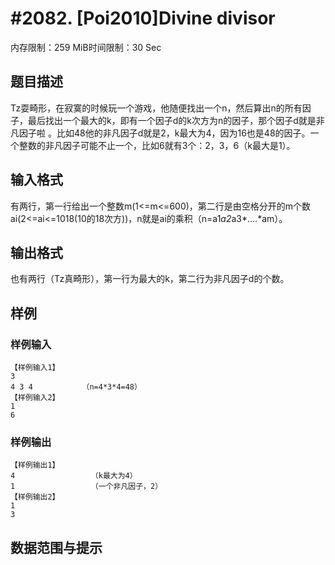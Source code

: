 # #2082. [Poi2010]Divine divisor

内存限制：259 MiB时间限制：30 Sec

## 题目描述

Tz耍畸形，在寂寞的时候玩一个游戏，他随便找出一个n，然后算出n的所有因子，最后找出一个最大的k，即有一个因子d的k次方为n的因子，那个因子d就是非凡因子啦 。比如48他的非凡因子d就是2，k最大为4，因为16也是48的因子。一个整数的非凡因子可能不止一个，比如6就有3个：2，3，6（k最大是1）。

## 输入格式

有两行，第一行给出一个整数m(1<=m<=600)，第二行是由空格分开的m个数ai(2<=ai<=1018(10的18次方))，n就是ai的乘积（n=a1*a2*a3*....*am）。

## 输出格式

也有两行（Tz真畸形），第一行为最大的k，第二行为非凡因子d的个数。

## 样例

### 样例输入

    
    【样例输入1】
    3
    4 3 4           （n=4*3*4=48）
    【样例输入2】
    1
    6
    

### 样例输出

    
    【样例输出1】
    4                 （k最大为4） 
    1                 （一个非凡因子，2）
    【样例输出2】
    1
    3
    

## 数据范围与提示
